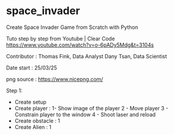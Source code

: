# space_invader
Create Space Invader Game from Scratch with Python

Tuto step by step from Youtube | Clear Code
https://www.youtube.com/watch?v=o-6pADy5Mdg&t=3104s


Contributor :
Thomas Fink, Data Analyst
Dany Tsan, Data Scientist

Date start :
25/03/25

png source : https://www.nicepng.com/

Step 1:
- Create setup
- Create player :
1-  Show image of the player
2 - Move player
3 - Constrain player to the window
4 - Shoot laser and reload
- Create obstacle :
1
- Create Alien :
1
